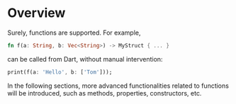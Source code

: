 # Overview

Surely, functions are supported. For example,

```rust
fn f(a: String, b: Vec<String>) -> MyStruct { ... }
```

can be called from Dart, without manual intervention:

```dart
print(f(a: 'Hello', b: ['Tom']));
```

In the following sections, more advanced functionalities related to functions will be introduced,
such as methods, properties, constructors, etc.
